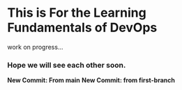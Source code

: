 # This is For the Learning Fundamentals of DevOps

work on progress...

### Hope we will see each other soon.

**New Commit: From main**
**New Commit: from first-branch**
